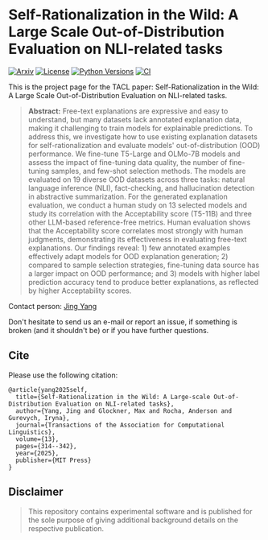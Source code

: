# Self-Rationalization in the Wild: A Large Scale Out-of-Distribution Evaluation on NLI-related tasks
[![Arxiv](https://img.shields.io/badge/Arxiv-2502.04797-red?style=flat-square&logo=arxiv&logoColor=white)](https://arxiv.org/abs/2502.04797)
[![License](https://img.shields.io/github/license/jingyng/tacl2025-ood-eval-self-rationalization)](https://opensource.org/licenses/Apache-2.0)
[![Python Versions](https://img.shields.io/badge/Python-3.9-blue.svg?style=flat&logo=python&logoColor=white)](https://www.python.org/)
[![CI](https://github.com/jingyng/tacl2025-ood-eval-self-rationalization/actions/workflows/main.yml/badge.svg)](https://github.com/jingyng/tacl2025-ood-eval-self-rationalization/actions/workflows/main.yml)

This is the project page for the TACL paper: Self-Rationalization in the Wild: A Large Scale Out-of-Distribution Evaluation on NLI-related tasks.

> **Abstract:** Free-text explanations are expressive and easy to understand, but many datasets lack annotated explanation data, making it challenging to train models for explainable predictions. To address this, we investigate how to use existing explanation datasets for self-rationalization and evaluate models' out-of-distribution (OOD) performance. We fine-tune T5-Large and OLMo-7B models and assess the impact of fine-tuning data quality, the number of fine-tuning samples, and few-shot selection methods. The models are evaluated on 19 diverse OOD datasets across three tasks: natural language inference (NLI), fact-checking, and hallucination detection in abstractive summarization. For the generated explanation evaluation, we conduct a human study on 13 selected models and study its correlation with the Acceptability score (T5-11B) and three other LLM-based reference-free metrics. Human evaluation shows that the Acceptability score correlates most strongly with human judgments, demonstrating its effectiveness in evaluating free-text explanations. Our findings reveal: 1) few annotated examples effectively adapt models for OOD explanation generation; 2) compared to sample selection strategies, fine-tuning data source has a larger impact on OOD performance; and 3) models with higher label prediction accuracy tend to produce better explanations, as reflected by higher Acceptability scores.

Contact person: [Jing Yang](mailto:jing.yang@tu-berlin.de) 

Don't hesitate to send us an e-mail or report an issue, if something is broken (and it shouldn't be) or if you have further questions.

## Cite

Please use the following citation:

```
@article{yang2025self,
  title={Self-Rationalization in the Wild: A Large-scale Out-of-Distribution Evaluation on NLI-related tasks},
  author={Yang, Jing and Glockner, Max and Rocha, Anderson and Gurevych, Iryna},
  journal={Transactions of the Association for Computational Linguistics},
  volume={13},
  pages={314--342},
  year={2025},
  publisher={MIT Press}
}
```

## Disclaimer

> This repository contains experimental software and is published for the sole purpose of giving additional background details on the respective publication. 
